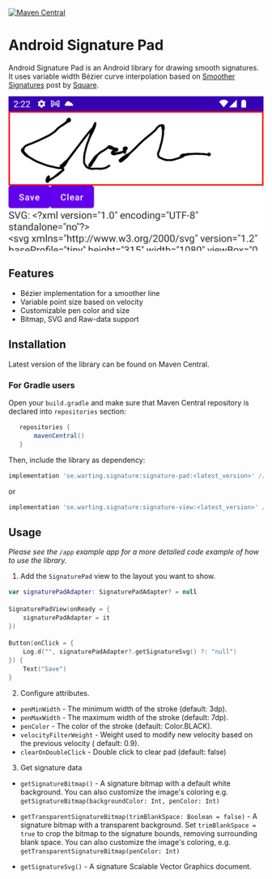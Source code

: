 [![Maven Central](https://maven-badges.herokuapp.com/maven-central/se.warting.signature/signature-pad/badge.png)](https://maven-badges.herokuapp.com/maven-central/se.warting.signature/signature-pad)

Android Signature Pad
====================

Android Signature Pad is an Android library for drawing smooth signatures. It uses variable width
Bézier curve interpolation based
on [Smoother Signatures](https://developer.squareup.com/blog/smoother-signatures) post
by [Square](https://squareup.com).

![Screenshot](/images/header.png)

## Features

* Bézier implementation for a smoother line
* Variable point size based on velocity
* Customizable pen color and size
* Bitmap, SVG and Raw-data support

## Installation

Latest version of the library can be found on Maven Central.

### For Gradle users

Open your `build.gradle` and make sure that Maven Central repository is declared into `repositories`
section:

```gradle
   repositories {
       mavenCentral()
   }
```

Then, include the library as dependency:

```gradle
implementation 'se.warting.signature:signature-pad:<latest_version>' // jetpack Compose views
```
or
```gradle
implementation 'se.warting.signature:signature-view:<latest_version>' // legacy android views
```

## Usage

*Please see the `/app` example app for a more detailed code example of how to use the
library.*

1. Add the `SignaturePad` view to the layout you want to show.

```kotlin
var signaturePadAdapter: SignaturePadAdapter? = null

SignaturePadView(onReady = {
    signaturePadAdapter = it
})

Button(onClick = {
    Log.d("", signaturePadAdapter?.getSignatureSvg() ?: "null")
}) {
    Text("Save")
}
```

2. Configure attributes.

* `penMinWidth` - The minimum width of the stroke (default: 3dp).
* `penMaxWidth` - The maximum width of the stroke (default: 7dp).
* `penColor` - The color of the stroke (default: Color.BLACK).
* `velocityFilterWeight` - Weight used to modify new velocity based on the previous velocity (
  default: 0.9).
* `clearOnDoubleClick` - Double click to clear pad (default: false)

3. Get signature data

* `getSignatureBitmap()` - A signature bitmap with a default white background. You can also customize the image's coloring e.g. `getSignatureBitmap(backgroundColor: Int, penColor: Int)`

* `getTransparentSignatureBitmap(trimBlankSpace: Boolean = false)` - A signature bitmap with a transparent background. Set `trimBlankSpace = true` to crop the bitmap to the signature bounds, removing surrounding blank space. You can also customize the image's coloring, e.g. `getTransparentSignatureBitmap(penColor: Int)`

* `getSignatureSvg()` - A signature Scalable Vector Graphics document.
